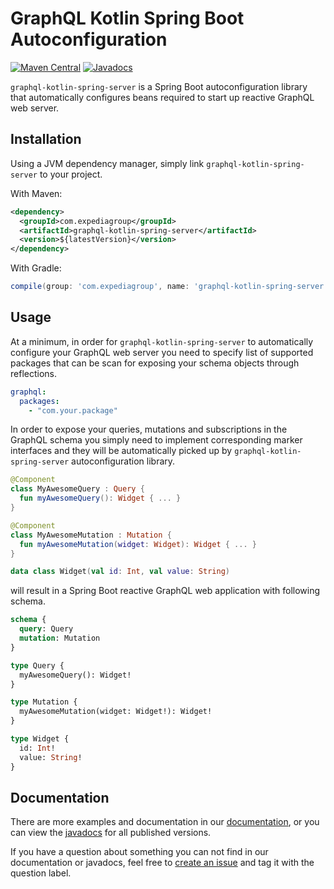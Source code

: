 # GraphQL Kotlin Spring Boot Autoconfiguration
[![Maven Central](https://img.shields.io/maven-central/v/com.expediagroup/graphql-kotlin-spring-server.svg?label=Maven%20Central)](https://search.maven.org/search?q=g:%22com.expediagroup%22%20AND%20a:%22graphql-kotlin-spring-server%22)
[![Javadocs](https://img.shields.io/maven-central/v/com.expediagroup/graphql-kotlin-spring-server.svg?label=javadoc&colorB=brightgreen)](https://www.javadoc.io/doc/com.expediagroup/graphql-kotlin-spring-server)

`graphql-kotlin-spring-server` is a Spring Boot autoconfiguration library that automatically configures beans required to start up reactive GraphQL web server. 


## Installation

Using a JVM dependency manager, simply link `graphql-kotlin-spring-server` to your project.

With Maven:

```xml
<dependency>
  <groupId>com.expediagroup</groupId>
  <artifactId>graphql-kotlin-spring-server</artifactId>
  <version>${latestVersion}</version>
</dependency>
```

With Gradle:

```groovy
compile(group: 'com.expediagroup', name: 'graphql-kotlin-spring-server', version: "$latestVersion")
```

## Usage

At a minimum, in order for `graphql-kotlin-spring-server` to automatically configure your GraphQL web server you need to specify list of supported packages that can be scan for exposing your schema objects through reflections.

```yaml
graphql:
  packages: 
    - "com.your.package"
```

In order to expose your queries, mutations and subscriptions in the GraphQL schema you simply need to implement corresponding marker interfaces and they will be automatically picked up by `graphql-kotlin-spring-server` autoconfiguration library.

```kotlin
@Component
class MyAwesomeQuery : Query { 
  fun myAwesomeQuery(): Widget { ... }
}

@Component
class MyAwesomeMutation : Mutation {
  fun myAwesomeMutation(widget: Widget): Widget { ... }
}

data class Widget(val id: Int, val value: String)
```

will result in a Spring Boot reactive GraphQL web application with following schema.

```graphql
schema {
  query: Query
  mutation: Mutation
}

type Query {
  myAwesomeQuery(): Widget!
}

type Mutation {
  myAwesomeMutation(widget: Widget!): Widget!
}

type Widget {
  id: Int!
  value: String!
}
```

## Documentation

There are more examples and documentation in our
[documentation](https://ExpediaGroup.github.io/graphql-kotlin/docs/doc-main),
or you can view the [javadocs](https://www.javadoc.io/doc/com.expediagroup/graphql-kotlin-spring-server) for all published versions.

If you have a question about something you can not find in our documentation or javadocs, feel free to [create an issue](https://github.com/ExpediaGroup/graphql-kotlin/issues) and tag it with the question label.
